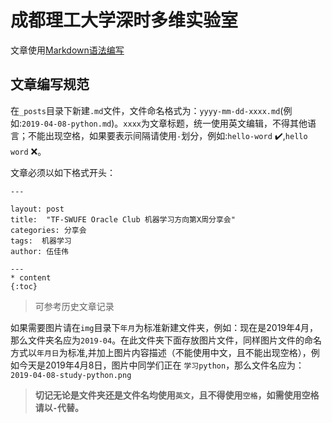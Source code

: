 # 成都理工大学深时多维实验室

文章使用[Markdown语法编写](https://github.com/ChenQuan/README)

## 文章编写规范

在`_posts`目录下新建`.md`文件，文件命名格式为：`yyyy-mm-dd-xxxx.md`(例如:`2019-04-08-python.md`)。`xxxx`为文章标题，统一使用英文编辑，不得其他语言；不能出现空格，如果要表示间隔请使用`-`划分，例如:`hello-word` :heavy_check_mark:,`hello word` :x:。

文章必须以如下格式开头：

```
---

layout: post
title:  "TF-SWUFE Oracle Club 机器学习方向第X周分享会"
categories: 分享会
tags:  机器学习 
author: 伍佳伟

---
* content
{:toc}
```

> 可参考历史文章记录

如果需要图片请在`img`目录下`年月`为标准新建文件夹，例如：现在是2019年4月，那么文件夹名应为`2019-04`。在此文件夹下面存放图片文件，同样图片文件的命名方式以`年月日`为标准,并加上图片内容描述（不能使用中文，且不能出现空格），例如今天是2019年4月8日，图片中同学们正在 `学习python`，那么文件名应为：`2019-04-08-study-python.png`

> **切记无论是文件夹还是文件名均使用`英文`，且不得使用`空格`，如需使用空格请以`-`代替。**
